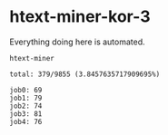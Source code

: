# htext-miner-kor-3

Everything doing here is automated.

```
htext-miner

total: 379/9855 (3.8457635717909695%)

job0: 69
job1: 79
job2: 74
job3: 81
job4: 76
```